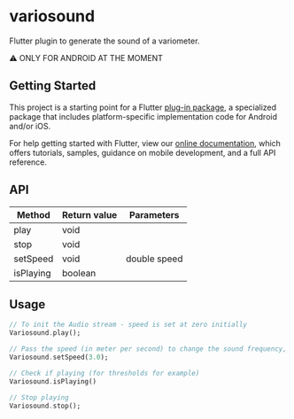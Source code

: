 # variosound

Flutter plugin to generate the sound of a variometer.

⚠️ ONLY FOR ANDROID AT THE MOMENT

## Getting Started

This project is a starting point for a Flutter
[plug-in package](https://flutter.dev/developing-packages/),
a specialized package that includes platform-specific implementation code for
Android and/or iOS.

For help getting started with Flutter, view our 
[online documentation](https://flutter.dev/docs), which offers tutorials, 
samples, guidance on mobile development, and a full API reference.


## API

| Method    | Return value | Parameters   |
| --------- | ------------ | ------------ |
| play      | void         |              |
| stop      | void         |              |
| setSpeed  | void         | double speed |
| isPlaying | boolean      |              |

## Usage

```dart
// To init the Audio stream - speed is set at zero initially
Variosound.play();

// Pass the speed (in meter per second) to change the sound frequency, duration and duty
Variosound.setSpeed(3.0);

// Check if playing (for thresholds for example)
Variosound.isPlaying()

// Stop playing
Variosound.stop();

```